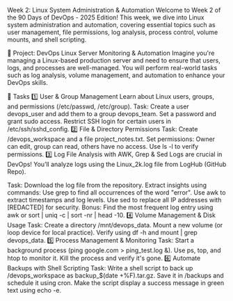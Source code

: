 Week 2: Linux System Administration & Automation
Welcome to Week 2 of the 90 Days of DevOps - 2025 Edition! This week, we dive into Linux system administration and automation, covering essential topics such as user management, file permissions, log analysis, process control, volume mounts, and shell scripting.

🚀 Project: DevOps Linux Server Monitoring & Automation
Imagine you're managing a Linux-based production server and need to ensure that users, logs, and processes are well-managed. You will perform real-world tasks such as log analysis, volume management, and automation to enhance your DevOps skills.

📌 Tasks
1️⃣ User & Group Management
Learn about Linux users, groups, and permissions (/etc/passwd, /etc/group).
Task:
Create a user devops_user and add them to a group devops_team.
Set a password and grant sudo access.
Restrict SSH login for certain users in /etc/ssh/sshd_config.
2️⃣ File & Directory Permissions
Task:
Create /devops_workspace and a file project_notes.txt.
Set permissions:
Owner can edit, group can read, others have no access.
Use ls -l to verify permissions.
3️⃣ Log File Analysis with AWK, Grep & Sed
Logs are crucial in DevOps! You’ll analyze logs using the Linux_2k.log file from LogHub (GitHub Repo).

Task:
Download the log file from the repository.
Extract insights using commands:
Use grep to find all occurrences of the word "error".
Use awk to extract timestamps and log levels.
Use sed to replace all IP addresses with [REDACTED] for security.
Bonus: Find the most frequent log entry using awk or sort | uniq -c | sort -nr | head -10.
4️⃣ Volume Management & Disk Usage
Task:
Create a directory /mnt/devops_data.
Mount a new volume (or loop device for local practice).
Verify using df -h and mount | grep devops_data.
5️⃣ Process Management & Monitoring
Task:
Start a background process (ping google.com > ping_test.log &).
Use ps, top, and htop to monitor it.
Kill the process and verify it's gone.
6️⃣ Automate Backups with Shell Scripting
Task:
Write a shell script to back up /devops_workspace as backup_$(date +%F).tar.gz.
Save it in /backups and schedule it using cron.
Make the script display a success message in green text using echo -e.
